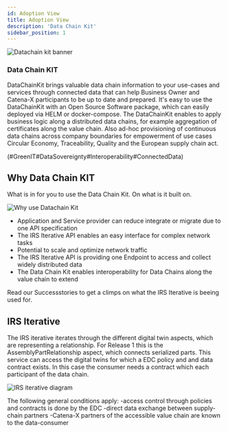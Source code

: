 ```yaml
---
id: Adoption View
title: Adoption View
description: 'Data Chain Kit'
sidebar_position: 1
---
```


![Datachain kit banner](@site/static/img/DataChainKitIcon.png)

### Data Chain KIT

DataChainKit brings valuable data chain information to your use-cases and services through connected data that can help Business Owner and Catena-X participants to be up to date and prepared. It's easy to use the DataChainKit with an Open Source Software package, which can easily deployed via HELM or docker-compose. The DataChainKit enables to apply business logic along a distributed data chains, for example aggregation of certificates along the value chain. Also ad-hoc provisioning of continuous data chains across company boundaries for empowerment of use cases Circular Economy, Traceability, Quality and the European supply chain act.

(#GreenIT#DataSovereignty#Interoperability#ConnectedData)

## Why Data Chain KIT

What is in for you to use the Data Chain Kit. On what is it built on.

![Why use Datachain Kit](@site/static/img/why_data_chain-minified.png)

* Application and Service provider can reduce integrate or migrate due to one API specification
* The IRS Iterative API enables an easy interface for complex network tasks
* Potential to scale and optimize network traffic
* The IRS Iterative API is providing one Endpoint to access and collect widely distributed data
* The Data Chain Kit enables interoperability for Data Chains along the value chain to extend

Read our Successstories to get a climps on what the IRS Iterative is beeing used for.

## IRS Iterative

The IRS iterative iterates through the different digital twin aspects, which are representing a relationship. For Release 1 this is the AssemblyPartRelationship aspect, which connects serialized parts. This service can access the digital twins for which a EDC policy and and data contract exists. In this case the consumer needs a contract which each participant of the data chain.

![IRS iterative diagram](@site/static/img/irs-minified.svg)

The following general conditions apply:
-access control through policies and contracts is done by the EDC
-direct data exchange between supply-chain partners
-Catena-X partners of the accessible value chain are known to the data-consumer
